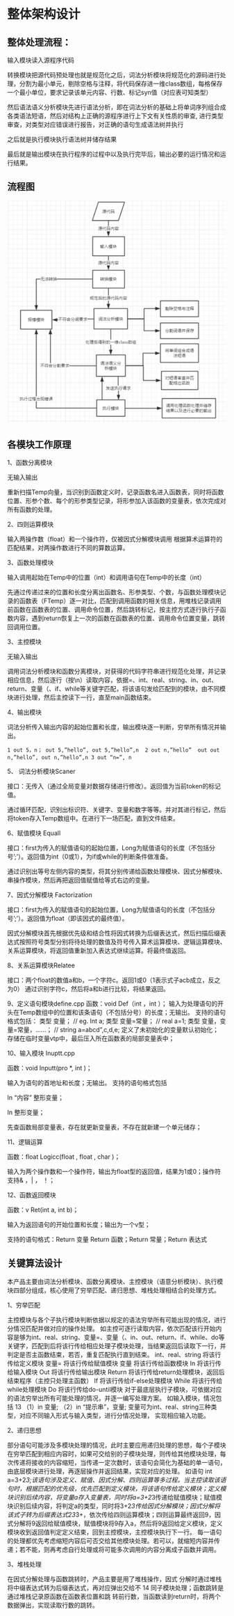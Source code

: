# 整体架构设计 #

## 整体处理流程： ##

  输入模块读入源程序代码

转换模块把源代码预处理也就是规范化之后，词法分析模块将规范化的源码进行处理，分割为最小单元，剔除空格与注释，将代码保存进一维class数组，每格保存一个最小单位，要求记录该单元内容、行数、标记syn值（对应表可知类型）

然后语法语义分析模块先进行语法分析，即在词法分析的基础上将单词序列组合成各类语法短语，然后对结构上正确的源程序进行上下文有关性质的审查, 进行类型审查，对类型对应错误进行报告，对正确的语句生成语法树并执行

之后就是执行模块执行语法树并储存结果

最后就是输出模块在执行程序的过程中以及执行完毕后，输出必要的运行情况和运行结果。

##  流程图  ##

![首页面](liucheng.png)


##  各模块工作原理 ##

1、函数分离模块

无输入输出

重新扫描Temp向量，当识别到函数定义时，记录函数名进入函数表，同时将函数位置、形参个数、每个的形参类型记录，将形参加入该函数的变量表，依次完成对所有函数的处理。

2、四则运算模块

输入两操作数（float）和一个操作符，仅被因式分解模块调用
根据算术运算符的匹配结果，对两操作数进行不同的算数运算。

3、函数处理模块

输入调用起始在Temp中的位置（int）和调用语句在Temp中的长度（int）

先通过传递过来的位置和长度分离出函数名、形参类型、个数，与函数处理模块记录的函数表（FTemp）逐一对比，匹配到调用函数的相关信息，用堆栈记录调用前函数在函数表的位置、调用命令位置，然后跳转标记，按主控方式逐行执行子函数内容，遇到return恢复上一次的函数在函数表的位置、调用命令位置变量，跳转回调用位置。

3、主控模块

无输入输出

调用词法分析模块和函数分离模块，对获得的代码字符串进行规范化处理，并记录相应信息，然后逐行（按\n）读取内容，依据=、int、real、string、in、out、return、变量（、if、while等关键字匹配，将该语句发给匹配到的模块，由不同模块进行处理，然后主控读下一行，直至main函数结束。


4、输出模块
  
词法分析传入输出内容的起始位置和长度，输出模块逐一判断，穷举所有情况并输出。
       
`1 out 5，n； out 5,”hello”, out 5,”hello”,n 
2 out n,”hello”  out out n,”hello”, out n,”hello”,n
3 out “n=”, n`

5、 词法分析模块Scaner  

接口：无传入（通过全局变量对数据存储进行修改）。返回值为当前token的标记值。

通过循环匹配，识别出标识符、关键字、变量和数字等等。并对其进行标记，然后将token存入Temp数组中。在进行下一场匹配，直到文件结束。


6、赋值模块 Equall  

接口：first为传入的赋值语句的起始位置，Long为赋值语句的长度（不包括分号’;’）。返回值为int（0或1），为if或while的判断条件做准备。

通过识别出等号左侧内容的类型，将其分别传递给函数处理模块、因式分解模块、串操作模块，然后再把返回值赋值给等式右边的变量。

7、因式分解模块 Factorization  

接口：first为传入的赋值语句的起始位置，Long为赋值语句的长度（不包括分号’;’）。返回值为float（即该因式的最终值）。

因式分解模块首先根据优先级和结合性将因式转换为后缀表达式，然后扫描后缀表达式按照符号类型分别将待处理的数值及符号传入算术运算模块、逻辑运算模块、关系运算模块，将返回值重新加入表达式继续运算。将最终值返回。

8、关系运算模块Relatee

接口：两个float的数值a和b，一个字符c。返回1或0（1表示式子acb成立，反之为0）
通过识别字符c，然后将a和b进行比较，将结果返回。

9、定义语句模块define.cpp
    函数：void Def（int ，int ）；
    输入为处理语句的开头在Temp数组中的位置和该条语句（不包括分号）的长度；无输出。
    支持的语句格式包括：
    类型  变量；     //  eg. Int a;
类型  变量=常量；    //  real a=1;
类型 变量，变量=常量，......； // string a=abcd”,c,d,e;
定义了未初始化的变量默认初始化；
存储在临时变量vtp中，最后压入所在函数表的局部变量表中；

10、输入模块 Inuptt.cpp 

函数：void Inputt(pro *, int )；

输入为语句的首地址和长度；无输出。
支持的语句格式包括

In “内容” 整形变量；

In 整形变量；

先查函数局部变量表，存在就更新变量表，不存在就新建一个单元储存；

11、逻辑运算 

函数：float Logicc(float , float , char )；

输入为两个操作数和一个操作符，输出为float型的返回值，结果为1或0；操作符支持& ，| ， ！；

12、函数返回模块

   函数：v  Ret(int a, int b)；

   输入为返回语句的开始位置和长度；输出为一个v型；

 支持的语句格式：Return 变量 Return  函数；Return 常量；Return 表达式
















## 关键算法设计 ##

本产品主要由词法分析模块、函数分离模块、主控模块（语意分析模块）、执行模块四部分组成，核心使用了穷举匹配、递归思想、堆栈处理相结合的处理方式。

1、穷举匹配

主控模块与各个子执行模块判断依据以规定的语法穷举所有可能出现的情况，进行分情况匹配并做对应的操作处理。
如主控可逐行读取内容，依次匹配该行开始内容是够为int、real、string、变量=、变量（、in、out、return、if、while、do等关键字，匹配到后将该行传给相应处理子模块处理，当结果返回后读取下一行，并判定是否主函数结束，若否，重复匹配执行直到结束。
int、real、string	  将该行传给定义模块
变量=			       将该行传给赋值模块
变量				  将该行传给函数模块
In				  将该行传给输入模块
Out				  将该行传给输出模块
Return                将该行传给return处理模块，返回后结束程序（主控只处理主函数）
If	 将该行传给if-else处理模块
While	 将该行传给while处理模块
Do 	 将该行传给do-until模块
对于最底层执行子模块，可依据对应的语法穷举出所有可能处理的情况，并逐一编写处理方案。
如输入模块，情况包括
13
（1）in 变量;
（2）in “提示串”，变量;
变量可为int、real、string三种类型，对应不同输入形式与输入类型，进行分情况处理，
实现相应输入功能。

2、递归思想

部分语句可能涉及多模块处理的情况，此时主要应用递归处理的思想，每个子模块在穷举匹配到相应内容时，如果可交给别的子模块处理，则传给其他模块处理，每次传递将接收的内容缩短，当传递一定次数时，该语句会简化为基础的单一语句，由底层模块进行处理，再逐层操作并返回结果，实现对应的处理。
如语句 int a=3+2*3;该语句涉及定义、赋值、因式分解、四则运算等多过程。当主控读取该语句时，根据匹配的优先级，优先匹配到定义模块，将该语句传给定义模块；定义模块识别后续内容，将变量a存入变量表，同时将a=3+2*3传递给赋值模块；赋值模块识别后续内容，将判定a的类型，同时将3+2*3传给因式分解模块；因式分解将该式子转为后缀表达式23*3+，依次传给四则运算模块；四则运算最终返回9，因式分解将9返回给赋值模块，赋值模块将9存入a，然后将9返回给定义模块，定义模块收到返回值判定定义结束，回到主控模块，主控模块执行下一行。
每一语句的处理都优先考虑缩短内容后可否交给其他模块处理。若可以，就缩短内容并传递；若不能，则再考虑自行处理或将可能多次调用的内容分离成子函数并调用。

3、堆栈处理

在因式分解处理与函数跳转时，产品主要是用了堆栈操作，因式
分解时通过堆栈将中缀表达式转为后缀表达式，再对应弹出交给不
14
同子模块处理；函数跳转是通过堆栈记录原函数在函数表位置和跳
转前行数，当函数读到return时，将两个数据弹出，实现读取行数的跳转。
